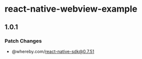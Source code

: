 # react-native-webview-example

## 1.0.1

### Patch Changes

- @whereby.com/react-native-sdk@0.7.51
